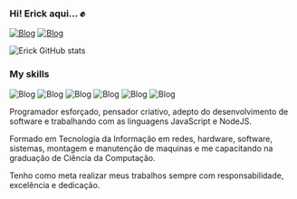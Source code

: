 ### Hi! Erick aqui... ✊ 

[![Blog](https://img.shields.io/website-up-down-green-red/http/monip.org.svg)](https://erickcfh.github.io/Minha-WebPage/)
[![Blog](https://img.shields.io/badge/LinkedIn-0077B5?style=for-the-badge&logo=linkedin&logoColor=white)](https://www.linkedin.com/in/erick-nascimento-89957a191/)

![Erick GitHub stats](https://github-readme-stats.vercel.app/api?username=erickCFH&show_icons=true&theme=dark)

### My skills
![Blog](https://img.shields.io/badge/HTML5-E34F26?style=for-the-badge&logo=html5&logoColor=white)
![Blog](https://img.shields.io/badge/CSS3-1572B6?style=for-the-badge&logo=css3&logoColor=white)
![Blog](https://img.shields.io/badge/JavaScript-F7DF1E?style=for-the-badge&logo=javascript&logoColor=black)
![Blog](https://img.shields.io/badge/Node.js-43853D?style=for-the-badge&logo=node.js&logoColor=white)
![Blog](https://img.shields.io/badge/MongoDB-4EA94B?style=for-the-badge&logo=mongodb&logoColor=white)
![Blog](https://img.shields.io/badge/Microsoft-666666?style=for-the-badge&logo=microsoft&logoColor=white)

Programador esforçado, pensador criativo, adepto do desenvolvimento de software e trabalhando com as linguagens JavaScript e NodeJS.

Formado em Tecnologia da Informação em redes, hardware, software, sistemas, montagem e manutenção de maquinas e me capacitando na graduação de Ciência da Computação.

Tenho como meta realizar meus trabalhos sempre com responsabilidade, excelência e dedicação.
